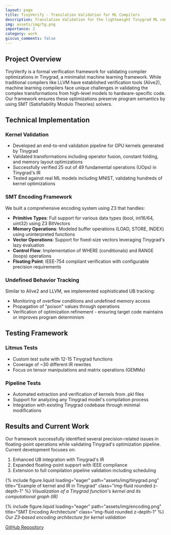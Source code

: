 ```yaml
---
layout: page
title: TinyVerify - Translation Validation for ML Compilers
description: Translation Validation for the lightweight Tinygrad ML compiler
img: assets/img/tg.png
importance: 2
category: work
giscus_comments: false
---
```


## Project Overview
TinyVerify is a formal verification framework for validating compiler optimizations in Tinygrad, a minimalist machine learning framework. While traditional compilers like LLVM have established verification tools (Alive2), machine learning compilers face unique challenges in validating the complex transformations from high-level models to hardware-specific code. Our framework ensures these optimizations preserve program semantics by using SMT (Satisfiability Modulo Theories) solvers.

## Technical Implementation

### Kernel Validation
- Developed an end-to-end validation pipeline for GPU kernels generated by Tinygrad
- Validated transformations including operator fusion, constant folding, and memory layout optimizations
- Successfully verified 25 out of 49 fundamental operations (UOps) in Tinygrad's IR
- Tested against real ML models including MNIST, validating hundreds of kernel optimizations

### SMT Encoding Framework
We built a comprehensive encoding system using Z3 that handles:
- **Primitive Types**: Full support for various data types (bool, int16/64, uint32) using Z3 BitVectors
- **Memory Operations**: Modeled buffer operations (LOAD, STORE, INDEX) using uninterpreted functions
- **Vector Operations**: Support for fixed-size vectors leveraging Tinygrad's lazy evaluation
- **Control Flow**: Implementation of WHERE (conditionals) and RANGE (loops) operations
- **Floating Point**: IEEE-754 compliant verification with configurable precision requirements

### Undefined Behavior Tracking
Similar to Alive2 and LLVM, we implemented sophisticated UB tracking:
- Monitoring of overflow conditions and undefined memory access
- Propagation of "poison" values through operations
- Verification of optimization refinement - ensuring target code maintains or improves program determinism

## Testing Framework

### Litmus Tests
- Custom test suite with 12-15 Tinygrad functions
- Coverage of ~30 different IR rewrites
- Focus on tensor manipulations and matrix operations (GEMMs)

### Pipeline Tests
- Automated extraction and verification of kernels from .pkl files
- Support for analyzing any Tinygrad model's compilation process
- Integration with existing Tinygrad codebase through minimal modifications

## Results and Current Work
Our framework successfully identified several precision-related issues in floating-point operations while validating Tinygrad's optimization pipeline. Current development focuses on:
1. Enhanced UB integration with Tinygrad's IR
2. Expanded floating-point support with IEEE compliance
3. Extension to full compilation pipeline validation including scheduling

{% include figure.liquid loading="eager" path="assets/img/tinygrad.png" title="Example of kernel and IR in Tinygrad" class="img-fluid rounded z-depth-1" %}
*Visualization of a Tinygrad function's kernel and its computational graph (IR)*

{% include figure.liquid loading="eager" path="assets/img/encoding.png" title="SMT Encoding Architecture" class="img-fluid rounded z-depth-1" %}
*Our Z3-based encoding architecture for kernel validation*

[GitHub Repository](https://github.com/knightron0/tinyverify)